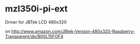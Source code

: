 mzl350i-pi-ext
==============

Driver for JBTek LCD 480x320

on http://www.amazon.com/JBtek-Version-480x320-Raspberry-Transparent/dp/B00L15FOF4
